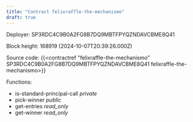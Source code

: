 ```yaml
---
title: "Contract felixraffle-the-mechanismo"
draft: true
---
```

Deployer: SP3RDC4C9B0A2FG8B7DQ9MBTFPYQZNDAVCBME8Q41


 



Block height: 168919 (2024-10-07T20:39:26.000Z)

Source code: {{<contractref "felixraffle-the-mechanismo" SP3RDC4C9B0A2FG8B7DQ9MBTFPYQZNDAVCBME8Q41 felixraffle-the-mechanismo>}}

Functions:

* is-standard-principal-call _private_
* pick-winner _public_
* get-entries _read_only_
* get-winner _read_only_
